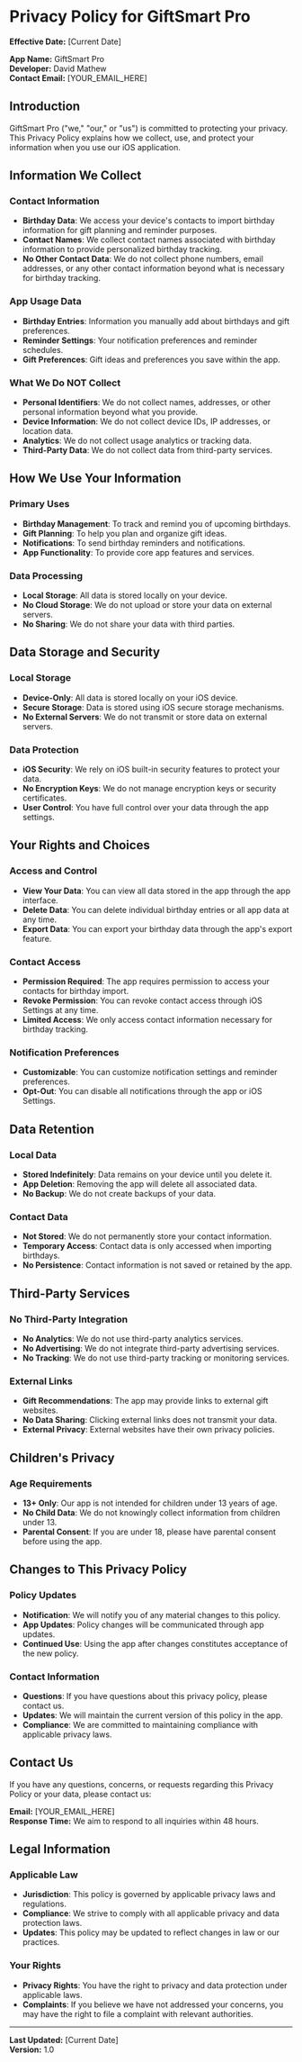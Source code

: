 # Privacy Policy for GiftSmart Pro

**Effective Date:** [Current Date]

**App Name:** GiftSmart Pro  
**Developer:** David Mathew  
**Contact Email:** [YOUR_EMAIL_HERE]  

## Introduction

GiftSmart Pro ("we," "our," or "us") is committed to protecting your privacy. This Privacy Policy explains how we collect, use, and protect your information when you use our iOS application.

## Information We Collect

### Contact Information
- **Birthday Data**: We access your device's contacts to import birthday information for gift planning and reminder purposes.
- **Contact Names**: We collect contact names associated with birthday information to provide personalized birthday tracking.
- **No Other Contact Data**: We do not collect phone numbers, email addresses, or any other contact information beyond what is necessary for birthday tracking.

### App Usage Data
- **Birthday Entries**: Information you manually add about birthdays and gift preferences.
- **Reminder Settings**: Your notification preferences and reminder schedules.
- **Gift Preferences**: Gift ideas and preferences you save within the app.

### What We Do NOT Collect
- **Personal Identifiers**: We do not collect names, addresses, or other personal information beyond what you provide.
- **Device Information**: We do not collect device IDs, IP addresses, or location data.
- **Analytics**: We do not collect usage analytics or tracking data.
- **Third-Party Data**: We do not collect data from third-party services.

## How We Use Your Information

### Primary Uses
- **Birthday Management**: To track and remind you of upcoming birthdays.
- **Gift Planning**: To help you plan and organize gift ideas.
- **Notifications**: To send birthday reminders and notifications.
- **App Functionality**: To provide core app features and services.

### Data Processing
- **Local Storage**: All data is stored locally on your device.
- **No Cloud Storage**: We do not upload or store your data on external servers.
- **No Sharing**: We do not share your data with third parties.

## Data Storage and Security

### Local Storage
- **Device-Only**: All data is stored locally on your iOS device.
- **Secure Storage**: Data is stored using iOS secure storage mechanisms.
- **No External Servers**: We do not transmit or store data on external servers.

### Data Protection
- **iOS Security**: We rely on iOS built-in security features to protect your data.
- **No Encryption Keys**: We do not manage encryption keys or security certificates.
- **User Control**: You have full control over your data through the app settings.

## Your Rights and Choices

### Access and Control
- **View Your Data**: You can view all data stored in the app through the app interface.
- **Delete Data**: You can delete individual birthday entries or all app data at any time.
- **Export Data**: You can export your birthday data through the app's export feature.

### Contact Access
- **Permission Required**: The app requires permission to access your contacts for birthday import.
- **Revoke Permission**: You can revoke contact access through iOS Settings at any time.
- **Limited Access**: We only access contact information necessary for birthday tracking.

### Notification Preferences
- **Customizable**: You can customize notification settings and reminder preferences.
- **Opt-Out**: You can disable all notifications through the app or iOS Settings.

## Data Retention

### Local Data
- **Stored Indefinitely**: Data remains on your device until you delete it.
- **App Deletion**: Removing the app will delete all associated data.
- **No Backup**: We do not create backups of your data.

### Contact Data
- **Not Stored**: We do not permanently store your contact information.
- **Temporary Access**: Contact data is only accessed when importing birthdays.
- **No Persistence**: Contact information is not saved or retained by the app.

## Third-Party Services

### No Third-Party Integration
- **No Analytics**: We do not use third-party analytics services.
- **No Advertising**: We do not integrate third-party advertising services.
- **No Tracking**: We do not use third-party tracking or monitoring services.

### External Links
- **Gift Recommendations**: The app may provide links to external gift websites.
- **No Data Sharing**: Clicking external links does not transmit your data.
- **External Privacy**: External websites have their own privacy policies.

## Children's Privacy

### Age Requirements
- **13+ Only**: Our app is not intended for children under 13 years of age.
- **No Child Data**: We do not knowingly collect information from children under 13.
- **Parental Consent**: If you are under 18, please have parental consent before using the app.

## Changes to This Privacy Policy

### Policy Updates
- **Notification**: We will notify you of any material changes to this policy.
- **App Updates**: Policy changes will be communicated through app updates.
- **Continued Use**: Using the app after changes constitutes acceptance of the new policy.

### Contact Information
- **Questions**: If you have questions about this privacy policy, please contact us.
- **Updates**: We will maintain the current version of this policy in the app.
- **Compliance**: We are committed to maintaining compliance with applicable privacy laws.

## Contact Us

If you have any questions, concerns, or requests regarding this Privacy Policy or your data, please contact us:

**Email:** [YOUR_EMAIL_HERE]  
**Response Time:** We aim to respond to all inquiries within 48 hours.

## Legal Information

### Applicable Law
- **Jurisdiction**: This policy is governed by applicable privacy laws and regulations.
- **Compliance**: We strive to comply with all applicable privacy and data protection laws.
- **Updates**: This policy may be updated to reflect changes in law or our practices.

### Your Rights
- **Privacy Rights**: You have the right to privacy and data protection under applicable laws.
- **Complaints**: If you believe we have not addressed your concerns, you may have the right to file a complaint with relevant authorities.

---

**Last Updated:** [Current Date]  
**Version:** 1.0

